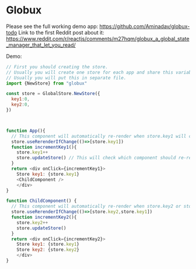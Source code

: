 # Globux

Please see the full working demo app: https://github.com/Aminadav/globux-todo
Link to the first Reddit post about it: https://www.reddit.com/r/reactjs/comments/m27hqm/globux_a_global_state_manager_that_let_you_read/

Demo:

```js
// First you should creating the store.
// Usually you will create one store for each app and share this variable.
// Usually you will put this in separate file.
import {NewStore} from "globux"

const store = GlobalStore.NewStore({
  key1:0,
  key2:0,
})



function App(){
  // This component will automatically re-render when store.key1 will change.
  store.useRerenderIfChange(()=>[store.key1])
  function incrementKey1(){
    store.key1++
    store.updateStore() // This will check which component should re-render since the last update.
  }
  return <div onClick={incrementKey1}>
    Store key1: {store.key1}
    <ChildComponent />
    </div>
}

function ChildComponent() {
  // This component will automatically re-render when store.key2 or store.key1 will change.
  store.useRerenderIfChange(()=>[store.key2,store.key1])
  function incrementKey2(){
    store.key2++
    store.updateStore()
  }
  return <div onClick={incrementKey2}>
    Store key1: {store.key1}
    Store key2: {store.key2}
    </div>
}
```
